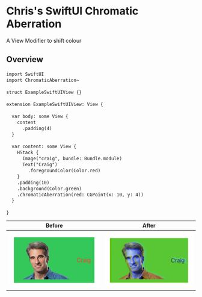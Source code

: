 # Chris's SwiftUI Chromatic Aberration

A View Modifier to shift colour

## Overview

```
import SwiftUI
import ChromaticAberration~

struct ExampleSwiftUIView {}

extension ExampleSwiftUIView: View {
  
  var body: some View {
    content
      .padding(4)
  }
  
  var content: some View {
    HStack {
      Image("craig", bundle: Bundle.module)
      Text("Craig")
        .foregroundColor(Color.red)
    }
    .padding(10)
    .background(Color.green)
    .chromaticAberration(red: CGPoint(x: 10, y: 4))
  }
  
}

```

| Before | After |
|--------|-------|
![Before](Sources/ChromaticAberration/ChromaticAberration.docc/Resources/Images/01_Aberration.png)|![After](Sources/ChromaticAberration/ChromaticAberration.docc/Resources/Images/03_Aberration.png)

